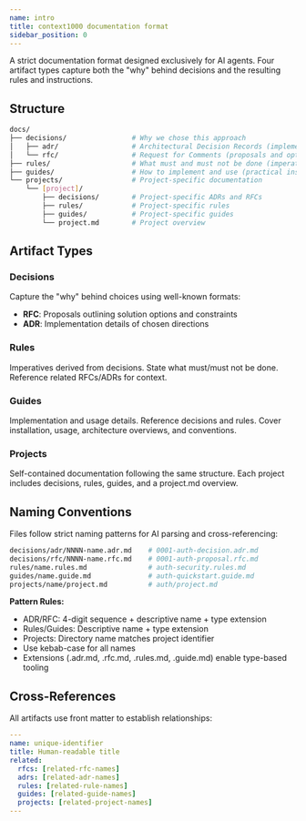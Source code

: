 ```yaml
---
name: intro
title: context1000 documentation format
sidebar_position: 0
---
```


A strict documentation format designed exclusively for AI agents. Four artifact types capture both the "why" behind decisions and the resulting rules and instructions.

## Structure

```sh
docs/
├── decisions/                # Why we chose this approach
│   ├── adr/                  # Architectural Decision Records (implementation details)
│   └── rfc/                  # Request for Comments (proposals and options)
├── rules/                    # What must and must not be done (imperatives derived from decisions)
├── guides/                   # How to implement and use (practical instructions)
└── projects/                 # Project-specific documentation
    └── [project]/
        ├── decisions/        # Project-specific ADRs and RFCs
        ├── rules/            # Project-specific rules
        ├── guides/           # Project-specific guides
        └── project.md        # Project overview
```

## Artifact Types

### Decisions

Capture the "why" behind choices using well-known formats:

- **RFC**: Proposals outlining solution options and constraints
- **ADR**: Implementation details of chosen directions

### Rules

Imperatives derived from decisions. State what must/must not be done. Reference related RFCs/ADRs for context.

### Guides

Implementation and usage details. Reference decisions and rules. Cover installation, usage, architecture overviews, and conventions.

### Projects

Self-contained documentation following the same structure. Each project includes decisions, rules, guides, and a project.md overview.

## Naming Conventions

Files follow strict naming patterns for AI parsing and cross-referencing:

```sh
decisions/adr/NNNN-name.adr.md    # 0001-auth-decision.adr.md
decisions/rfc/NNNN-name.rfc.md    # 0001-auth-proposal.rfc.md
rules/name.rules.md               # auth-security.rules.md
guides/name.guide.md              # auth-quickstart.guide.md
projects/name/project.md          # auth/project.md
```

**Pattern Rules:**

- ADR/RFC: 4-digit sequence + descriptive name + type extension
- Rules/Guides: Descriptive name + type extension
- Projects: Directory name matches project identifier
- Use kebab-case for all names
- Extensions (.adr.md, .rfc.md, .rules.md, .guide.md) enable type-based tooling

## Cross-References

All artifacts use front matter to establish relationships:

```yaml
---
name: unique-identifier
title: Human-readable title
related:
  rfcs: [related-rfc-names]
  adrs: [related-adr-names]
  rules: [related-rule-names]
  guides: [related-guide-names]
  projects: [related-project-names]
---
```